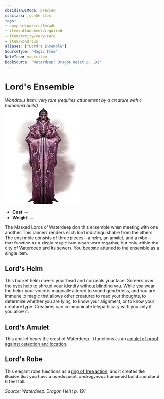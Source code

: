 ```yaml
---
obsidianUIMode: preview
cssclass: json5e-item
tags:
- compendium/src/5e/wdh
- item/attunement/required
- item/rarity/very-rare
- item/wondrous
aliases: ["Lord's Ensemble"]
SourceType: "Magic Item"
NoteIcon: magicitem
BookSource: "Waterdeep: Dragon Heist p. 191"
---
```

# Lord's Ensemble
*Wondrous Item, very rare (requires attunement by a creature with a humanoid build)*  
![](https://raw.githubusercontent.com/5etools-mirror-2/5etools-img/main/items/WDH/Lord%27s%20Ensemble.webp#right)  

- **Cost**: ⏤
- **Weight**: ⏤

The Masked Lords of Waterdeep don this ensemble when meeting with one another. This raiment renders each lord indistinguishable from the others. The ensemble consists of three pieces—a helm, an amulet, and a robe—that function as a single magic item when worn together, but only within the city of Waterdeep and its sewers. You become attuned to the ensemble as a single item.

## Lord's Helm

This bucket helm covers your head and conceals your face. Screens over the eyes help to shroud your identity without blinding you. While you wear the helm, your voice is magically altered to sound genderless, and you are immune to magic that allows other creatures to read your thoughts, to determine whether you are lying, to know your alignment, or to know your creature type. Creatures can communicate telepathically with you only if you allow it.

## Lord's Amulet

This amulet bears the crest of Waterdeep. It functions as an [amulet of proof against detection and location](/2-Mechanics/CLI/items/amulet-of-proof-against-detection-and-location.md).

## Lord's Robe

This elegant robe functions as a [ring of free action](/2-Mechanics/CLI/items/ring-of-free-action.md), and it creates the illusion that you have a nondescript, androgynous humanoid build and stand 6 feet tall.

*Source: Waterdeep: Dragon Heist p. 191*